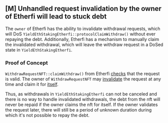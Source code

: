 ## [M] Unhandled request invalidation by the owner of Etherfi will lead to stuck debt

The `owner` of Etherfi has the ability to invalidate withdrawal requests, which will DoS `YieldEthStakingEtherfi::protocolClaimWithdraw()` without ever repaying the debt. Additionally, Etherfi has a mechanism to manually claim the invalidated withdrawal, which will leave the withdraw request in a DoSed state in `YieldEthStakingEtherfi`.

### Proof of Concept

`WithdrawRequestNFT::claimWithdraw()` from Etherfi [checks](https://github.com/etherfi-protocol/smart-contracts/blob/master/src/WithdrawRequestNFT.sol#L94) that the request is valid. The owner of `WithdrawRequestNFT` may [invalidate](https://github.com/etherfi-protocol/smart-contracts/blob/master/src/WithdrawRequestNFT.sol#L174) the request at any time and claim it for [itself](https://github.com/etherfi-protocol/smart-contracts/blob/master/src/WithdrawRequestNFT.sol#L135).

Thus, as withdrawals in `YieldEthStakingEtherfi` can not be canceled and there is no way to handle invalidated withdrawals, the debt from the nft will never be repaid if the owner claims the nft for itself. If the owner validates the request later, there will still be a period of unknown duration during which it's not possible to repay the debt.



